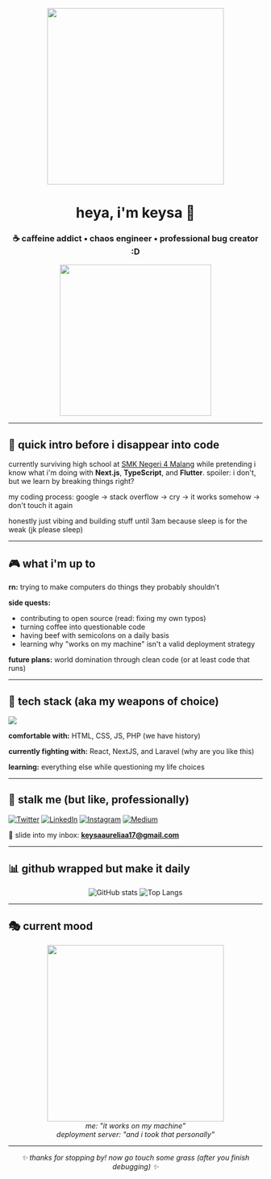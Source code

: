 <p align="center">
<img src="https://i.pinimg.com/originals/f8/4b/b7/f84bb74fbd3f15530ab6de5663f53d17.gif" width="350"/>
</p>

<h1 align="center">heya, i'm keysa 👋</h1>
<h3 align="center">☕ caffeine addict • chaos engineer • professional bug creator :D</h3>

<p align="center">
  <img src="https://media.tenor.com/6eK1zR1YwEoAAAAC/coding-typing.gif" width="300"/>
</p>

---

## 🌙 quick intro before i disappear into code

currently surviving high school at [SMK Negeri 4 Malang](https://smkn4malang.sch.id/) while pretending i know what i'm doing with **Next.js**, **TypeScript**, and **Flutter**. spoiler: i don't, but we learn by breaking things right? 

my coding process: google → stack overflow → cry → it works somehow → don't touch it again

honestly just vibing and building stuff until 3am because sleep is for the weak (jk please sleep)

---

## 🎮 what i'm up to

**rn:** trying to make computers do things they probably shouldn't

**side quests:**
- contributing to open source (read: fixing my own typos)
- turning coffee into questionable code
- having beef with semicolons on a daily basis
- learning why "works on my machine" isn't a valid deployment strategy

**future plans:** world domination through clean code (or at least code that runs)

---

## 💬 tech stack (aka my weapons of choice)

<p align="left">
  <img src="https://skillicons.dev/icons?i=html,css,js,php,react,nextjs,flutter,typescript,python,cpp,git,figma,tailwind,mysql,dart&theme=light" />
</p>

**comfortable with:** HTML, CSS, JS, PHP (we have history)

**currently fighting with:** React, NextJS, and Laravel (why are you like this)

**learning:** everything else while questioning my life choices

---

## 📱 stalk me (but like, professionally)

<p align="left">
  <a href="https://twitter.com/ocaeruleumn" target="blank"><img src="https://img.shields.io/twitter/follow/ocaeruleumn?logo=twitter&style=for-the-badge" alt="Twitter" /></a>
  <a href="https://linkedin.com/in/caeruleumn" target="blank"><img src="https://img.shields.io/badge/LinkedIn-blue?logo=linkedin&style=for-the-badge" alt="LinkedIn" /></a>
  <a href="https://instagram.com/ocaeruleumn" target="blank"><img src="https://img.shields.io/badge/Instagram-E4405F?logo=instagram&style=for-the-badge" alt="Instagram" /></a>
  <a href="https://medium.com/@ocaeruleumn" target="blank"><img src="https://img.shields.io/badge/Medium-000000?logo=medium&style=for-the-badge" alt="Medium" /></a>
</p>

📧 slide into my inbox: **keysaaureliaa17@gmail.com**

---

## 📊 github wrapped but make it daily

<p align="center">
  <img src="https://github-readme-stats.vercel.app/api?username=caeruleumn&show_icons=true&theme=tokyonight" alt="GitHub stats" />
  <img src="https://github-readme-stats.vercel.app/api/top-langs/?username=caeruleumn&layout=compact&theme=tokyonight" alt="Top Langs" />
</p>

---

## 🎭 current mood

<p align="center">
  <img src="https://i.pinimg.com/originals/86/0a/45/860a4575d87bebaa1b1a18490f3e96ef.gif" width="350"/>
  <br/>
  <i>me: "it works on my machine"</i>
  <br/>
  <i>deployment server: "and i took that personally"</i>
</p>

---

<p align="center">
  <i>✨ thanks for stopping by! now go touch some grass (after you finish debugging) ✨</i>
</p>
